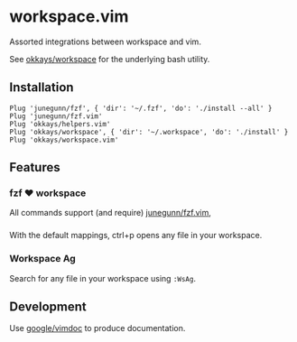 # workspace.vim

Assorted integrations between workspace and vim.

See [okkays/workspace](https://github.com/okkays/workspace) for the underlying
bash utility.

## Installation

```vimscript
Plug 'junegunn/fzf', { 'dir': '~/.fzf', 'do': './install --all' }
Plug 'junegunn/fzf.vim'
Plug 'okkays/helpers.vim'
Plug 'okkays/workspace', { 'dir': '~/.workspace', 'do': './install' }
Plug 'okkays/workspace.vim'
```

## Features

### fzf :heart: workspace

All commands support (and require)
[junegunn/fzf.vim](https://github.com/junegunn/fzf.vim),

### <C-P>

With the default mappings, ctrl+p opens any file in your workspace.

### Workspace Ag

Search for any file in your workspace using `:WsAg`.

## Development

Use [google/vimdoc](https://github.com/google/vimdoc) to produce documentation.
